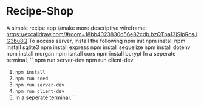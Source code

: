 # Recipe-Shop
A simple recipe app
//make more descriptive 
wireframe: https://excalidraw.com/#room=18bb4023830d56e82cdb,bzQTba13jSIpRosJG3bu8Q
To access server, install the following
npm init 
npm install 
npm install sqlite3
npm install express
npm install sequelize
npm install dotenv 
npm install morgan
npm isntall cors
npm install bcrypt
 In a seperate terminal, ``
npm run server-dev
npm run client-dev

1. `npm install`
2. `npm run seed`
3. `npm run server-dev`
4. `npm run client-dev`
5. In a seperate terminal, ``
